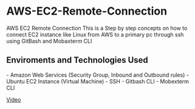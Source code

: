 <h1>AWS-EC2-Remote-Connection</h1>
AWS EC2 Remote Connection
This is a Step by step concepts on how to connect EC2 instance like Linux from AWS to a primary pc through ssh using GitBash and Mobaxterm CLI

<h2>Enviroments and Technologies Used</h2>
- Amazon Web Services (Security Group, Inbound and Outbound rules)
- Ubuntu EC2 Instance (Virtual Machine)
- SSH
- Gitbash CLI
- Mobexterm CLI


[Video](https://drive.google.com/file/d/1uMn2e4599qFLc0QTSKXYJ74E0wfKyWoi/view?usp=sharing)
